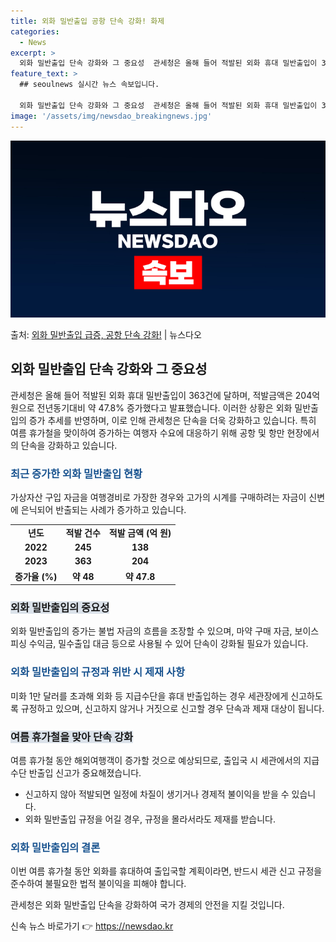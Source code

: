 ```yaml
---
title: 외화 밀반출입 공항 단속 강화! 화제
categories:
  - News
excerpt: >
  외화 밀반출입 단속 강화와 그 중요성  관세청은 올해 들어 적발된 외화 휴대 밀반출입이 363건에 달하며, …
feature_text: >
  ## seoulnews 실시간 뉴스 속보입니다.

  외화 밀반출입 단속 강화와 그 중요성  관세청은 올해 들어 적발된 외화 휴대 밀반출입이 363건에 달하며, …
image: '/assets/img/newsdao_breakingnews.jpg'
---
```


![뉴스다오 속보](/assets/img/newsdao_breakingnews.jpg)

<p>출처: <a href="https://newsdao.kr/4320" rel="dofollow">외화 밀반출입 급증, 공항 단속 강화!</a> | 뉴스다오</p>

<h2 data-ke-size="size26">외화 밀반출입 단속 강화와 그 중요성</h2>

<p data-ke-size="size16">관세청은 올해 들어 적발된 외화 휴대 밀반출입이 363건에 달하며, 적발금액은 204억 원으로 전년동기대비 약 47.8% 증가했다고 발표했습니다. 이러한 상황은 외화 밀반출입의 증가 추세를 반영하며, 이로 인해 관세청은 단속을 더욱 강화하고 있습니다. 특히 여름 휴가철을 맞이하여 증가하는 여행자 수요에 대응하기 위해 공항 및 항만 현장에서의 단속을 강화하고 있습니다.</p>

<h3><b><span style="color: #1a5490;">최근 증가한 외화 밀반출입 현황</span></b></h3>
<p data-ke-size="size16">가상자산 구입 자금을 여행경비로 가장한 경우와 고가의 시계를 구매하려는 자금이 신변에 은닉되어 반출되는 사례가 증가하고 있습니다.</p>
<table>
	<tr>
		<td style="text-align: center; height: 17px;"><b>년도</b></td>
		<td style="text-align: center; height: 17px;"><b>적발 건수</b></td>
		<td style="text-align: center; height: 17px;"><b>적발 금액 (억 원)</b></td>
	</tr>
	<tr>
		<td style="text-align: center; height: 17px;"><b>2022</b></td>
		<td style="text-align: center; height: 17px;"><b>245</b></td>
		<td style="text-align: center; height: 17px;"><b>138</b></td>
	</tr>
	<tr>
		<td style="text-align: center; height: 17px;"><b>2023</b></td>
		<td style="text-align: center; height: 17px;"><b>363</b></td>
		<td style="text-align: center; height: 17px;"><b>204</b></td>
	</tr>
	<tr>
		<td style="text-align: center; height: 17px;"><b>증가율 (%)</b></td>
		<td style="text-align: center; height: 17px;"><b>약 48</b></td>
		<td style="text-align: center; height: 17px;"><b>약 47.8</b></td>
	</tr>
</table>

<h3><b><span style="background-color: #21538527;">외화 밀반출입의 중요성</span></b></h3>
<p data-ke-size="size16">외화 밀반출입의 증가는 불법 자금의 흐름을 조장할 수 있으며, 마약 구매 자금, 보이스피싱 수익금, 밀수출입 대금 등으로 사용될 수 있어 단속이 강화될 필요가 있습니다.</p>

<h3><b><span style="color: #1a5490;">외화 밀반출입의 규정과 위반 시 제재 사항</span></b></h3>
<p data-ke-size="size16">미화 1만 달러를 초과해 외화 등 지급수단을 휴대 반출입하는 경우 세관장에게 신고하도록 규정하고 있으며, 신고하지 않거나 거짓으로 신고할 경우 단속과 제재 대상이 됩니다.</p>

<h3><b><span style="background-color: #21538527;">여름 휴가철을 맞아 단속 강화</span></b></h3>
<p data-ke-size="size16">여름 휴가철 동안 해외여행객이 증가할 것으로 예상되므로, 출입국 시 세관에서의 지급수단 반출입 신고가 중요해졌습니다.</p>
<ul>
	<li>신고하지 않아 적발되면 일정에 차질이 생기거나 경제적 불이익을 받을 수 있습니다.</li>
	<li>외화 밀반출입 규정을 어길 경우, 규정을 몰라서라도 제재를 받습니다.</li>
</ul>

<h3><b><span style="color: #1a5490;">외화 밀반출입의 결론</span></b></h3>
<p data-ke-size="size16">이번 여름 휴가철 동안 외화를 휴대하여 출입국할 계획이라면, 반드시 세관 신고 규정을 준수하여 불필요한 법적 불이익을 피해야 합니다.</p>
<p data-ke-size="size16">관세청은 외화 밀반출입 단속을 강화하여 국가 경제의 안전을 지킬 것입니다.</p> 

신속 뉴스 바로가기 👉 <a href="https://newsdao.kr" rel="dofollow">https://newsdao.kr</a>


